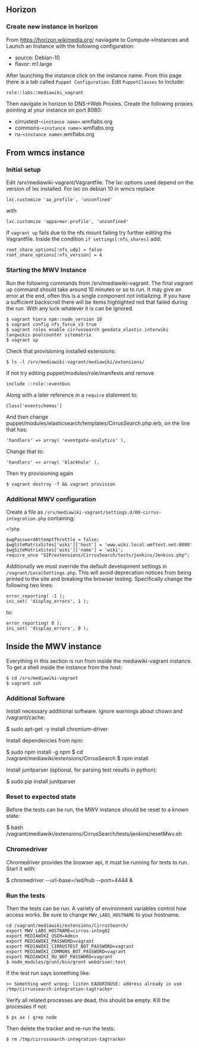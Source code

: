 ## Horizon

### Create new instance in horizon

From https://horizon.wikimedia.org/ naviagate to Compute->Instances and
Launch an Instance with the following configuration:

* source: Debian-10
* flavor: m1.large

After launching the instance click on the instance name. From this page
there is a tab called `Puppet Configuration`. Edit `PuppetClasses` to include:

	role::labs::mediawiki_vagrant

Then navigate in horizon to DNS->Web Proxies. Create the following proxies
pointing at your instance on port 8080:

* cirrustest-`<instance name>`.wmflabs.org
* commons-`<instance name>`.wmflabs.org
* ru-`<instance name>`.wmflabs.org

## From wmcs instance

### Initial setup

Edit /srv/mediawiki-vagrant/Vagrantfile. The lxc options used depend on the
version of lxc installed. For lxc on debian 10 in wmcs replace

	lxc.customize 'aa_profile', 'unconfined'

with

	lxc.customize 'apparmor.profile', 'unconfined'

If `vagrant up` fails due to the nfs mount failing try further editing
the Vagrantfile. Inside the condition `if settings[:nfs_shares]` add:

	root_share_options[:nfs_udp] = false
	root_share_options[:nfs_version] = 4

### Starting the MWV Instance

Run the following commands from /srv/mediawiki-vagrant. The final vagrant up
command should take around 10 minutes or so to run. It may give an error at the
end, often this is a single component not initializing. If you have a
sufficient backscroll there will be items highlighted red that failed during
the run. With any luck whatever it is can be ignored.

	$ vagrant hiera npm::node_version 10
	$ vagrant config nfs_force_v3 true
	$ vagrant roles enable cirrussearch geodata_elastic interwiki langwikis poolcounter sitematrix
	$ vagrant up

Check that provisioning installed extensions:

	$ ls -l /srv/mediawiki-vagrant/mediawiki/extensions/

If not try editing puppet/modules/role/manifests and remove

	include ::role::eventbus

Along with a later reference in a `require` statement to:

	Class['eventschemas']

And then change puppet/modules/elasticsearch/templates/CirrusSearch.php.erb,
on the line that has:

	'handlers' => array( 'eventgate-analytics' ),

Change that to:

	'handlers' => array( 'blackhole' ),

Then try provisioning again

	$ vagrant destroy -f && vagrant provision

### Additional MWV configuration

Create a file as `/srv/mediawiki-vagrant/settings.d/00-cirrus-integration.php`
containing:

	<?php

	$wgPasswordAttemptThrottle = false;
	$wgSiteMatrixSites['wiki']['host'] = 'www.wiki.local.wmftest.net:8080'
	$wgSiteMatrixSites['wiki']['name'] = 'wiki';
	require_once "$IP/extensions/CirrusSearch/tests/jenkins/Jenkins.php";

Additionally we must override the default development settings in `/vagrant/LocalSettings.php`.
This will avoid deprecation notices from being printed to the site and breaking the browser
testing. Specifically change the following two lines:

	error_reporting( -1 );
	ini_set( 'display_errors', 1 );

to:

	error_reporting( 0 );
	ini_set( 'display_errors', 0 );

## Inside the MWV instance

Everything in this section is run from inside the mediawiki-vagrant
instance. To get a shell inside the instance from the host:

	$ cd /srv/mediawiki-vagrant
	$ vagrant ssh


### Additional Software

Install necessary additional software. Ignore warnings about
chown and /vagrant/cache:

$ sudo apt-get -y install chromium-driver

Install dependencies from npm:

$ sudo npm install -g npm
$ cd /vagrant/mediawiki/extensions/CirrusSearch
$ npm install

Install junitparser (optional, for parsing test results in python):

$ sudo pip install junitparser

### Reset to expected state

Before the tests can be run, the MWV instance should be reset to a known state:

$ bash /vagrant/mediawiki/extensions/CirrusSearch/tests/jenkins/resetMwv.sh

### Chromedriver

Chromedriver provides the browser api, it must be running for tests to run.
Start it with:

$ chromedriver --url-base=/wd/hub --port=4444 &

### Run the tests

Then the tests can be run. A variety of environment variables control how access
works. Be sure to change `MWV_LABS_HOSTNAME` to your hostname.

	cd /vagrant/mediawiki/extensions/CirrusSearch/
	export MWV_LABS_HOSTNAME=cirrus-integ02
	export MEDIAWIKI_USER=Admin
	export MEDIAWIKI_PASSWORD=vagrant
	export MEDIAWIKI_CIRRUSTEST_BOT_PASSWORD=vagrant
	export MEDIAWIKI_COMMONS_BOT_PASSWORD=vagrant
	export MEDIAWIKI_RU_BOT_PASSWORD=vagrant
	$ node_modules/grunt/bin/grunt webdriver:test


If the test run says something like:

	>> Something went wrong: listen EADDRINUSE: address already in use /tmp/cirrussearch-integration-tagtracker

Verify all related processes are dead, this should be empty. Kill the processes
if not:

	$ ps ax | grep node

Then delete the tracker and re-run the tests:

	$ rm /tmp/cirrussearch-integration-tagtracker

